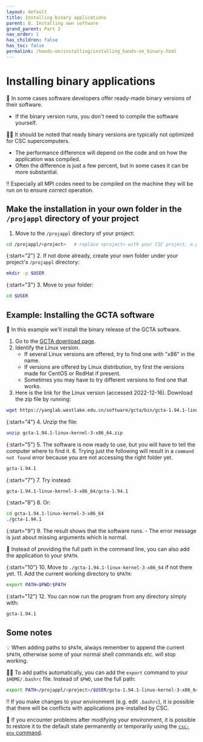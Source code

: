 ```yaml
---
layout: default
title: Installing binary applications
parent: 8. Installing own software
grand_parent: Part 2
nav_order: 1
has_children: false
has_toc: false
permalink: /hands-on/installing/installing_hands-on_binary.html
---
```


# Installing binary applications

💬 In some cases software developers offer ready-made binary versions of their software.

- If the binary version runs, you don't need to compile the software yourself.

☝🏻 It should be noted that ready binary versions are typically not optimized for CSC supercomputers.

- The performance difference will depend on the code and on how the application was compiled.
- Often the difference is just a few percent, but in some cases it can be more substantial.

‼️ Especially all MPI codes need to be compiled on the machine they will be run on to ensure correct operation.

## Make the installation in your own folder in the `/projappl` directory of your project

1. Move to the `/projappl` directory of your project:

```bash
cd /projappl/<project>   # replace <project> with your CSC project, e.g. project_2001234
```

{:start="2"}
2. If not done already, create your own folder under your project's `/projappl` directory:

```bash
mkdir -p $USER
```

{:start="3"}
3. Move to your folder:

```bash
cd $USER
```

## Example: Installing the GCTA software

💬 In this example we'll install the binary release of the GCTA software.

1. Go to the [GCTA download page](https://yanglab.westlake.edu.cn/software/gcta/#Download).
2. Identify the Linux version.
    - If several Linux versions are offered, try to find one with "x86" in the name.
    - If versions are offered by Linux distribution, try first the versions made for CentOS or RedHat if present.
    - Sometimes you may have to try different versions to find one that works.
3. Here is the link for the Linux version (accessed 2022-12-16). Download the zip file by running:

```bash
wget https://yanglab.westlake.edu.cn/software/gcta/bin/gcta-1.94.1-linux-kernel-3-x86_64.zip
```

{:start="4"}
4. Unzip the file:

```bash
unzip gcta-1.94.1-linux-kernel-3-x86_64.zip
```

{:start="5"}
5. The software is now ready to use, but you will have to tell the computer where to find it.
6. Trying just the following will result in a `command not found` error because you are not accessing the right folder yet.

```bash
gcta-1.94.1
```

{:start="7"}
7. Try instead:

```bash
gcta-1.94.1-linux-kernel-3-x86_64/gcta-1.94.1
```

{:start="8"}
8. Or:

```bash
cd gcta-1.94.1-linux-kernel-3-x86_64
./gcta-1.94.1
```

{:start="9"}
9. The result shows that the software runs.
    - The error message is just about missing arguments which is normal.

💬 Instead of providing the full path in the command line, you can also add the application to your `$PATH`.

{:start="10"}
10. Move to `./gcta-1.94.1-linux-kernel-3-x86_64` if not there yet.
11. Add the current working directory to `$PATH`:

```bash
export PATH=$PWD:$PATH
```

{:start="12"}
12.  You can now run the program from any directory simply with:

```bash
gcta-1.94.1
```

## Some notes

💡 When adding paths to `$PATH`, always remember to append the current `$PATH`, otherwise some of your normal shell commands etc. will stop working.

☝🏻 To add paths automatically, you can add the `export` command to your `$HOME/.bashrc` file. Instead of `$PWD`, use the full path:

```bash
export PATH=/projappl/<project>/$USER/gcta-1.94.1-linux-kernel-3-x86_64:$PATH   # replace <project> with your CSC project, e.g. project_2001234
```

‼️ If you make changes to your environment (e.g. edit `.bashrc`), it is possible that there will be conflicts with applications pre-installed by CSC.

💭 If you encounter problems after modifying your environment, it is possible to restore it to the default state permanently or temporarily using the [`csc-env` command](https://docs.csc.fi/support/tutorials/using_csc_env/).
